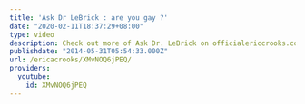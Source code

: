```yaml
---
title: 'Ask Dr LeBrick : are you gay ?'
date: "2020-02-11T18:37:29+08:00"
type: video
description: Check out more of Ask Dr. LeBrick on officialericcrooks.com
publishdate: "2014-05-31T05:54:33.000Z"
url: /ericacrooks/XMvNOQ6jPEQ/
providers:
  youtube:
    id: XMvNOQ6jPEQ
---
```

